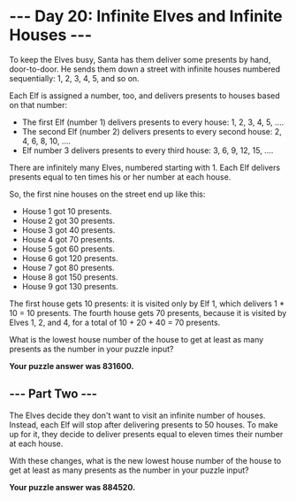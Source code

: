# --- Day 20: Infinite Elves and Infinite Houses ---

To keep the Elves busy, Santa has them deliver some presents by hand, door-to-door. He sends them down a street with infinite houses numbered sequentially: 1, 2, 3, 4, 5, and so on.

Each Elf is assigned a number, too, and delivers presents to houses based on that number:

  *  The first Elf (number 1) delivers presents to every house: 1, 2, 3, 4, 5, ....
  *  The second Elf (number 2) delivers presents to every second house: 2, 4, 6, 8, 10, ....
  *  Elf number 3 delivers presents to every third house: 3, 6, 9, 12, 15, ....

There are infinitely many Elves, numbered starting with 1. Each Elf delivers presents equal to ten times his or her number at each house.

So, the first nine houses on the street end up like this:

  *  House 1 got 10 presents.
  *  House 2 got 30 presents.
  *  House 3 got 40 presents.
  *  House 4 got 70 presents.
  *  House 5 got 60 presents.
  *  House 6 got 120 presents.
  *  House 7 got 80 presents.
  *  House 8 got 150 presents.
  *  House 9 got 130 presents.

The first house gets 10 presents: it is visited only by Elf 1, which delivers 1 * 10 = 10 presents. The fourth house gets 70 presents, because it is visited by Elves 1, 2, and 4, for a total of 10 + 20 + 40 = 70 presents.

What is the lowest house number of the house to get at least as many presents as the number in your puzzle input?

**Your puzzle answer was 831600.**

## --- Part Two ---

The Elves decide they don't want to visit an infinite number of houses. Instead, each Elf will stop after delivering presents to 50 houses. To make up for it, they decide to deliver presents equal to eleven times their number at each house.

With these changes, what is the new lowest house number of the house to get at least as many presents as the number in your puzzle input?

**Your puzzle answer was 884520.**
